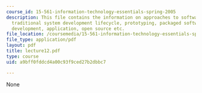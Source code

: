 ```yaml
---
course_id: 15-561-information-technology-essentials-spring-2005
description: This file contains the information on approaches to software development,
  traditional system development lifecycle, prototyping, packaged software, end user
  development, application, open source etc.
file_location: /coursemedia/15-561-information-technology-essentials-spring-2005/a9bff0fddcd4a00c93f9ced27b2dbbc7_lecture12.pdf
file_type: application/pdf
layout: pdf
title: lecture12.pdf
type: course
uid: a9bff0fddcd4a00c93f9ced27b2dbbc7

---
```

None